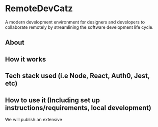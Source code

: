 # RemoteDevCatz
 A modern development environment for designers and developers to collaborate remotely by streamlining the software development life cycle.


## About

## How it works

## Tech stack used (i.e Node, React, Auth0, Jest, etc)

## How to use it (Including set up instructions/requirements, local development)
We will publish an extensive 